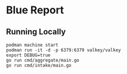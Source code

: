 # Blue Report

## Running Locally

```
podman machine start
podman run -it -d -p 6379:6379 valkey/valkey
export DEBUG=true
go run cmd/aggregate/main.go
go run cmd/intake/main.go
```